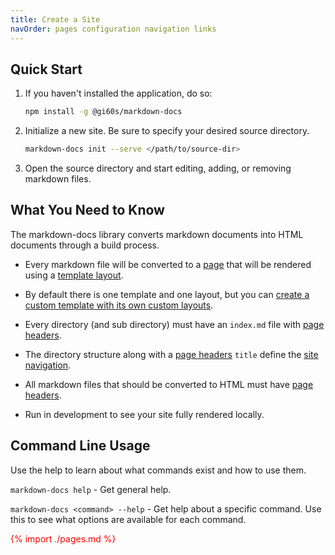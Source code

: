 ```yaml
---
title: Create a Site
navOrder: pages configuration navigation links
---
```


## Quick Start

1. If you haven't installed the application, do so:

    ```bash
    npm install -g @gi60s/markdown-docs
    ```

2. Initialize a new site. Be sure to specify your desired source directory.

    ```bash
    markdown-docs init --serve </path/to/source-dir>
    ```
    
3. Open the source directory and start editing, adding, or removing markdown files.

## What You Need to Know

The markdown-docs library converts markdown documents into HTML documents through a build process.

- Every markdown file will be converted to a [page](./pages.md) that will be rendered using a [template layout](../templates/index.md#layouts).

- By default there is one template and one layout, but you can [create a custom template with its own custom layouts](../templates/custom.md).

- Every directory (and sub directory) must have an `index.md` file with [page headers](./pages.md#headers).

- The directory structure along with a [page headers](./pages.md#headers) `title` define the [site navigation](./navigation.md).

- All markdown files that should be converted to HTML must have [page headers](./pages.md#headers).

- Run in development to see your site fully rendered locally.

## Command Line Usage

Use the help to learn about what commands exist and how to use them.

`markdown-docs help` - Get general help.

`markdown-docs <command> --help` - Get help about a specific command. Use this to see what options are available for each command.

<div style="color: red">

{% import ./pages.md %}

</div>
